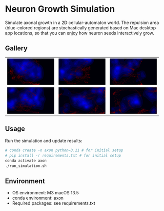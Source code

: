 # Neuron Growth Simulation

Simulate axonal growth in a 2D cellular-automaton world. The repulsion area (blue-colored regions) are stochastically generated based on Mac desktop app locations, so that you can enjoy how neuron seeds interactively grow.


## Gallery

<table>
  <tr>
    <td><img src="final_results/250722.png" width="200"></td>
    <td><img src="final_results/250721.png" width="200"></td>
    <td><img src="final_results/250720.png" width="200"></td>
  </tr>
  <tr>
    <td><img src="final_results/250719.png" width="200"></td>
    <td><img src="final_results/250718.png" width="200"></td>
    <td><img src="final_results/250717.png" width="200"></td>
  </tr>
</table>

## Usage

Run the simulation and update results:
```bash
# conda create -n axon python=3.11 # for initial setup
# pip install -r requirements.txt # for initial setup
conda activate axon
./run_simulation.sh
```

## Environment

- OS environment: M3 macOS 13.5
- conda environment: axon
- Required packages: see requirements.txt
